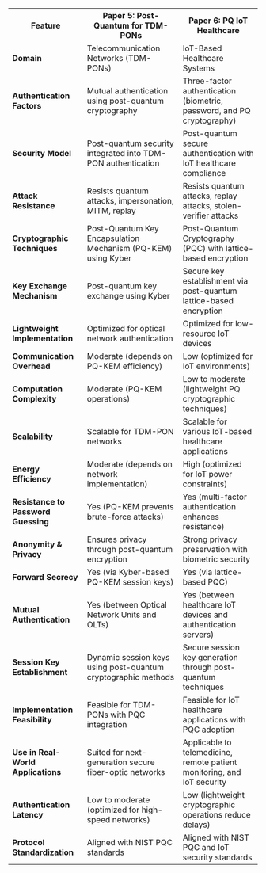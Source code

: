 <table>
  <tr>
    <th>Feature</th>
    <th>Paper 5: Post-Quantum for TDM-PONs</th>
    <th>Paper 6: PQ IoT Healthcare</th>
  </tr>
  <tr>
    <td><b>Domain</b></td>
    <td>Telecommunication Networks (TDM-PONs)</td>
    <td>IoT-Based Healthcare Systems</td>
  </tr>
  <tr>
    <td><b>Authentication Factors</b></td>
    <td>Mutual authentication using post-quantum cryptography</td>
    <td>Three-factor authentication (biometric, password, and PQ cryptography)</td>
  </tr>
  <tr>
    <td><b>Security Model</b></td>
    <td>Post-quantum security integrated into TDM-PON authentication</td>
    <td>Post-quantum secure authentication with IoT healthcare compliance</td>
  </tr>
  <tr>
    <td><b>Attack Resistance</b></td>
    <td>Resists quantum attacks, impersonation, MITM, replay</td>
    <td>Resists quantum attacks, replay attacks, stolen-verifier attacks</td>
  </tr>
  <tr>
    <td><b>Cryptographic Techniques</b></td>
    <td>Post-Quantum Key Encapsulation Mechanism (PQ-KEM) using Kyber</td>
    <td>Post-Quantum Cryptography (PQC) with lattice-based encryption</td>
  </tr>
  <tr>
    <td><b>Key Exchange Mechanism</b></td>
    <td>Post-quantum key exchange using Kyber</td>
    <td>Secure key establishment via post-quantum lattice-based encryption</td>
  </tr>
  <tr>
    <td><b>Lightweight Implementation</b></td>
    <td>Optimized for optical network authentication</td>
    <td>Optimized for low-resource IoT devices</td>
  </tr>
  <tr>
    <td><b>Communication Overhead</b></td>
    <td>Moderate (depends on PQ-KEM efficiency)</td>
    <td>Low (optimized for IoT environments)</td>
  </tr>
  <tr>
    <td><b>Computation Complexity</b></td>
    <td>Moderate (PQ-KEM operations)</td>
    <td>Low to moderate (lightweight PQ cryptographic techniques)</td>
  </tr>
  <tr>
    <td><b>Scalability</b></td>
    <td>Scalable for TDM-PON networks</td>
    <td>Scalable for various IoT-based healthcare applications</td>
  </tr>
  <tr>
    <td><b>Energy Efficiency</b></td>
    <td>Moderate (depends on network implementation)</td>
    <td>High (optimized for IoT power constraints)</td>
  </tr>
  <tr>
    <td><b>Resistance to Password Guessing</b></td>
    <td>Yes (PQ-KEM prevents brute-force attacks)</td>
    <td>Yes (multi-factor authentication enhances resistance)</td>
  </tr>
  <tr>
    <td><b>Anonymity & Privacy</b></td>
    <td>Ensures privacy through post-quantum encryption</td>
    <td>Strong privacy preservation with biometric security</td>
  </tr>
  <tr>
    <td><b>Forward Secrecy</b></td>
    <td>Yes (via Kyber-based PQ-KEM session keys)</td>
    <td>Yes (via lattice-based PQC)</td>
  </tr>
  <tr>
    <td><b>Mutual Authentication</b></td>
    <td>Yes (between Optical Network Units and OLTs)</td>
    <td>Yes (between healthcare IoT devices and authentication servers)</td>
  </tr>
  <tr>
    <td><b>Session Key Establishment</b></td>
    <td>Dynamic session keys using post-quantum cryptographic methods</td>
    <td>Secure session key generation through post-quantum techniques</td>
  </tr>
  <tr>
    <td><b>Implementation Feasibility</b></td>
    <td>Feasible for TDM-PONs with PQC integration</td>
    <td>Feasible for IoT healthcare applications with PQC adoption</td>
  </tr>
  <tr>
    <td><b>Use in Real-World Applications</b></td>
    <td>Suited for next-generation secure fiber-optic networks</td>
    <td>Applicable to telemedicine, remote patient monitoring, and IoT security</td>
  </tr>
  <tr>
    <td><b>Authentication Latency</b></td>
    <td>Low to moderate (optimized for high-speed networks)</td>
    <td>Low (lightweight cryptographic operations reduce delays)</td>
  </tr>
  <tr>
    <td><b>Protocol Standardization</b></td>
    <td>Aligned with NIST PQC standards</td>
    <td>Aligned with NIST PQC and IoT security standards</td>
  </tr>
</table>

